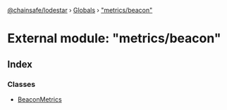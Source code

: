 [@chainsafe/lodestar](../README.md) › [Globals](../globals.md) › ["metrics/beacon"](_metrics_beacon_.md)

# External module: "metrics/beacon"

## Index

### Classes

* [BeaconMetrics](../classes/_metrics_beacon_.beaconmetrics.md)
